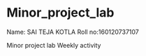 # Minor_project_lab 

Name: SAI TEJA KOTLA
Roll no:160120737107

Minor project lab Weekly activity 

